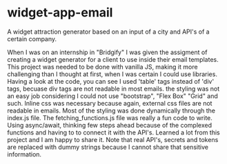 # widget-app-email
A widget attraction generator based on an input of a city and API's of a certain company. 

When I was on an internship in "Bridgify" I was given the assigment of creating a widget generator for a client to use inside their email templates. This project was needed to be done with vanilla JS, making it more challenging than I thought at first, when I was certain I could use libraries. Having a look at the code, you can see I used 'table' tags instead of 'div' tags, becuase div tags are not readable in most emails. the styling was not an easy job considering I could not use "bootstrap", "Flex Box" "Grid" and such. Inline css was necessary because again, external css files are not readable in emails. Most of the styling was done dynamically through the index.js file. The fetching_functions.js file was really a fun code to write. Using async/await, thinking few steps ahead because of the complexed functions and having to to connect it with the API's. Learned a lot from this project and I am happy to share it. Note that real API's, secrets and tokens are replaced with dummy strings because I cannot share that sensitive information. 
